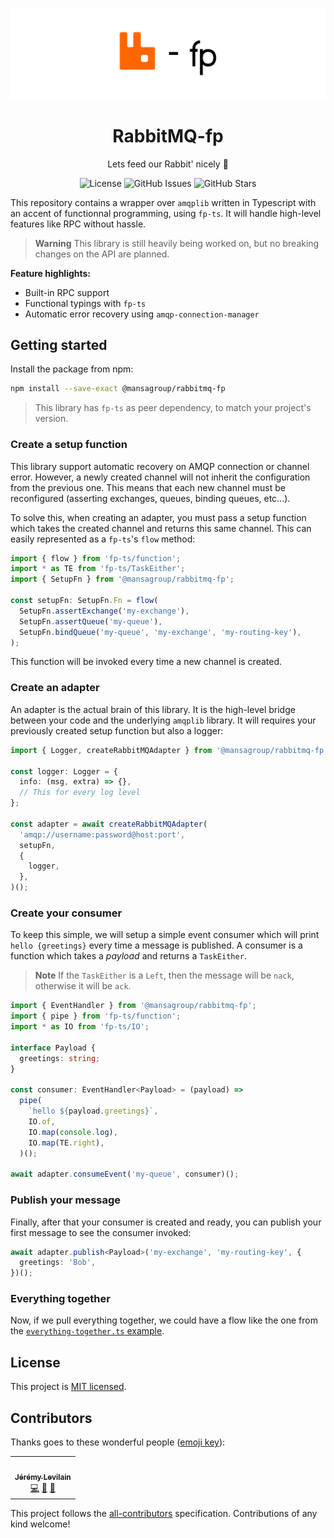 ![Banner](.github/assets/banner-thin.png)

<h1 align="center">RabbitMQ-fp</h1>
<p align="center">Lets feed our Rabbit' nicely 🐰</p>

<p align="center">
<img alt="License" title="License" src="https://img.shields.io/github/license/MansaGroup/rabbitmq-fp?style=flat-square"/>
<img alt="GitHub Issues" title="GitHub Issues" src="https://img.shields.io/github/issues/mansagroup/rabbitmq-fp?style=flat-square"/>
<img alt="GitHub Stars" title="GitHub Stars" src="https://img.shields.io/github/stars/MansaGroup/rabbitmq-fp?style=flat-square"/>
</p>

This repository contains a wrapper over `amqplib` written in Typescript
with an accent of functionnal programming, using `fp-ts`. It will handle
high-level features like RPC without hassle.

> **Warning**
> This library is still heavily being worked on, but no breaking changes
> on the API are planned.

**Feature highlights:**

- Built-in RPC support
- Functional typings with `fp-ts`
- Automatic error recovery using `amqp-connection-manager`

## Getting started

Install the package from npm:

```bash
npm install --save-exact @mansagroup/rabbitmq-fp
```

> This library has `fp-ts` as peer dependency, to match your project's
> version.

### Create a setup function

This library support automatic recovery on AMQP connection or channel
error. However, a newly created channel will not inherit the configuration
from the previous one. This means that each new channel must be
reconfigured (asserting exchanges, queues, binding queues, etc...).

To solve this, when creating an adapter, you must pass a setup function
which takes the created channel and returns this same channel. This can
easily represented as a `fp-ts`'s `flow` method:

```ts
import { flow } from 'fp-ts/function';
import * as TE from 'fp-ts/TaskEither';
import { SetupFn } from '@mansagroup/rabbitmq-fp';

const setupFn: SetupFn.Fn = flow(
  SetupFn.assertExchange('my-exchange'),
  SetupFn.assertQueue('my-queue'),
  SetupFn.bindQueue('my-queue', 'my-exchange', 'my-routing-key'),
);
```

This function will be invoked every time a new channel is created.

### Create an adapter

An adapter is the actual brain of this library. It is the high-level
bridge between your code and the underlying `amqplib` library. It will
requires your previously created setup function but also a logger:

```ts
import { Logger, createRabbitMQAdapter } from '@mansagroup/rabbitmq-fp';

const logger: Logger = {
  info: (msg, extra) => {},
  // This for every log level
};

const adapter = await createRabbitMQAdapter(
  'amqp://username:password@host:port',
  setupFn,
  {
    logger,
  },
)();
```

### Create your consumer

To keep this simple, we will setup a simple event consumer which will
print `hello {greetings}` every time a message is published. A consumer
is a function which takes a _payload_ and returns a `TaskEither`.

> **Note**
> If the `TaskEither` is a `Left`, then the message will be `nack`,
> otherwise it will be `ack`.

```ts
import { EventHandler } from '@mansagroup/rabbitmq-fp';
import { pipe } from 'fp-ts/function';
import * as IO from 'fp-ts/IO';

interface Payload {
  greetings: string;
}

const consumer: EventHandler<Payload> = (payload) =>
  pipe(
    `hello ${payload.greetings}`,
    IO.of,
    IO.map(console.log),
    IO.map(TE.right),
  )();

await adapter.consumeEvent('my-queue', consumer)();
```

### Publish your message

Finally, after that your consumer is created and ready, you can publish
your first message to see the consumer invoked:

```ts
await adapter.publish<Payload>('my-exchange', 'my-routing-key', {
  greetings: 'Bob',
})();
```

### Everything together

Now, if we pull everything together, we could have a flow like the
one from the [`everything-together.ts` example](examples/everything-together.ts).

## License

This project is [MIT licensed](LICENSE.txt).

## Contributors

Thanks goes to these wonderful people ([emoji key](https://allcontributors.org/docs/en/emoji-key)):

<!-- ALL-CONTRIBUTORS-LIST:START - Do not remove or modify this section -->
<!-- prettier-ignore-start -->
<!-- markdownlint-disable -->
<table>
  <tr>
    <td align="center"><a href="https://jeremylvln.fr/"><img src="https://avatars.githubusercontent.com/u/6763873?v=4?s=100" width="100px;" alt=""/><br /><sub><b>Jérémy Levilain</b></sub></a><br /><a href="https://github.com/MansaGroup/rabbitmq-fp/commits?author=IamBlueSlime" title="Code">💻</a> <a href="https://github.com/MansaGroup/rabbitmq-fp/commits?author=IamBlueSlime" title="Documentation">📖</a> <a href="#ideas-IamBlueSlime" title="Ideas, Planning, & Feedback">🤔</a></td>
  </tr>
</table>

<!-- markdownlint-restore -->
<!-- prettier-ignore-end -->

<!-- ALL-CONTRIBUTORS-LIST:END -->

This project follows the [all-contributors](https://github.com/all-contributors/all-contributors) specification. Contributions of any kind welcome!
